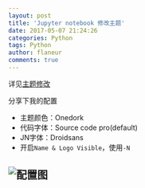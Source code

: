```yaml
---
layout: post
title: 'Jupyter notebook 修改主题'
date: 2017-05-07 21:24:26
categories: Python
tags: Python
author: flaneur
comments: true
---
```



详见[主题修改](https://github.com/dunovank/jupyter-themes)


分享下我的配置

- 主题颜色：Onedork
- 代码字体：Source code pro(default)
- JN字体：Droidsans
- 开启`Name & Logo Visible`，使用`-N`


![配置图](http://oocdg5syd.bkt.clouddn.com/JN.png)
---


